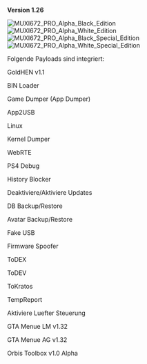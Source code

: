 **Version 1.26**

![MUXI672_PRO_Alpha_Black_Edition](https://user-images.githubusercontent.com/39792666/120903574-2aebb480-c647-11eb-9aac-2f5e62bd9701.jpg)
![MUXI672_PRO_Alpha_White_Edition](https://user-images.githubusercontent.com/39792666/120903579-32ab5900-c647-11eb-921c-1d8a97d6ccfc.jpg)
![MUXI672_PRO_Alpha_Black_Special_Edition](https://user-images.githubusercontent.com/39792666/120903588-38a13a00-c647-11eb-869f-bafc5aa22bff.jpg)
![MUXI672_PRO_Alpha_White_Special_Edition](https://user-images.githubusercontent.com/39792666/120903595-3d65ee00-c647-11eb-9314-4c8efaa11e84.jpg)



Folgende Payloads sind integriert:

GoldHEN v1.1

BIN Loader

Game Dumper (App Dumper)

App2USB

Linux

Kernel Dumper

WebRTE

PS4 Debug

History Blocker

Deaktiviere/Aktiviere Updates

DB Backup/Restore

Avatar Backup/Restore

Fake USB

Firmware Spoofer

ToDEX

ToDEV

ToKratos

TempReport

Aktiviere Luefter Steuerung

GTA Menue LM v1.32

GTA Menue AG v1.32

Orbis Toolbox v1.0 Alpha

